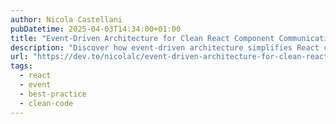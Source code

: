 ```yaml
---
author: Nicola Castellani
pubDatetime: 2025-04-03T14:34:00+01:00
title: "Event-Driven Architecture for Clean React Component Communication"
description: "Discover how event-driven architecture simplifies React component communication and eliminates prop drilling. Learn to implement a custom useEvent hook for cleaner, more maintainable code with real-world examples."
url: "https://dev.to/nicolalc/event-driven-architecture-for-clean-react-component-communication-fph"
tags:
  - react
  - event
  - best-practice
  - clean-code
---
```


